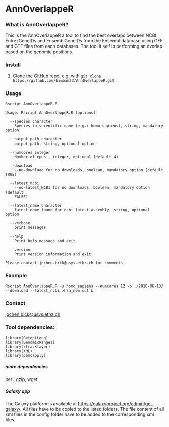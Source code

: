 AnnOverlappeR
================

### What is AnnOverlappeR?

This is the AnnOverlappeR a tool to find the best overlaps between NCBI EntrezGeneIDs and EnsemblGeneIDs from the Ensembl database using GFF and GTF files from each databases. The tool it self is performing an overlap based on the genomic positions.

### Install

1. Clone the [GitHub repo](https://github.com/bimbam23/AnnOverlappeR), e.g. with `git clone https://github.com/bimbam23/AnnOverlappeR.git`

### Usage

    Rscript AnnOverlappeR.R
    
    Usage: Rscript AnnOverlappeR.R [options]
    
      --species character
        Species in scientific name (e.g.: homo_sapiens), string, mandatory option
    
      --output_path character
        output_path, string, optional option
    
      --numcores integer
        Number of cpus , integer, optional (default 4)
    
      --download 
        --no-download for no downloads, boolean, mandatory option (default TRUE)
    
      --latest_ncbi 
        --no-latest_NCBI for no downloads, boolean, mandatory option (default
        FALSE)
    
      --latest_name character
        latest name found for ncbi latest assembly, string, optional option
    
      --verbose 
        print messages
    
      --help 
        Print help message and exit.
    
      --version 
        Print version information and exit.
    
    Please contact jochen.bick@usys.ethz.ch for comments

### Example

    Rscript AnnOverlappeR.R -s homo_sapiens --numcores 12 -o ./2018-06-13/ --download --latest_ncbi >hsa_new.out &
    
### Contact
jochen.bick@usys.ethz.ch

### Tool dependencies:

``` {r}
library(GetoptLong)
library(GenomicRanges)
library(rtracklayer)
library(XML)
library(pbmcapply)
```

##### more dependencies
perl, gzip, wget

##### Galaxy app
The Galaxy platform is available at https://galaxyproject.org/admin/get-galaxy/.
All files have to be copied to the listed folders.
The file content of all xml files in the config folder have to be added to the corresponding xml files. 

